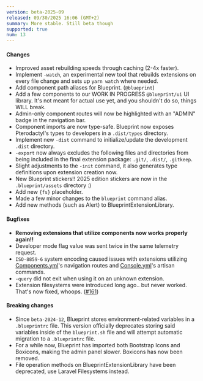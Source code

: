```yaml
---
version: beta-2025-09
released: 09/30/2025 16:06 (GMT+2)
summary: More stable. Still beta though
supported: true
num: 13
---
```


#### Changes

- Improved asset rebuilding speeds through caching (2-4x faster).
- Implement `-watch`, an experimental new tool that rebuilds extensions on every file change and sets up `yarn watch` where needed.
- Add component path aliases for Blueprint. (`@blueprint`)
- Add a few components to our WORK IN PROGRESS `@blueprint/ui` UI library. It's not meant for actual use yet, and you shouldn't do so, things WILL break.
- Admin-only component routes will now be highlighted with an "ADMIN" badge in the navigation bar.
- Component imports are now type-safe. Blueprint now exposes Pterodactyl's types to developers in a `.dist/types` directory.
- Implement new `-dist` command to initialize/update the development `.dist` directory.
- `-export` now always excludes the following files and directories from being included in the final extension package: `.git/`, `.dist/`, `.gitkeep`.
- Slight adjustments to the `-init` command, it also generates type definitions upon extension creation now.
- New Blueprint stickers!! 2025 edition stickers are now in the `.blueprint/assets` directory :)
- Add new `{fs}` placeholder.
- Made a few minor changes to the `blueprint` command alias.
- Add new methods (such as Alert) to BlueprintExtensionLibrary.

#### Bugfixes

- **Removing extensions that utilize components now works properly again!!**
- Developer mode flag value was sent twice in the same telemetry request.
- `ISO-8859-6` system encoding caused issues with extensions utilizing [Components.yml](/docs/configs/componentsyml)'s navigation routes and [Console.yml](/docs/configs/consoleyml)'s artisan commands.
- `-query` did not exit when using it on an unknown extension.
- Extension filesystems were introduced long ago.. but never worked. That's now fixed, whoops. ([#161](https://github.com/BlueprintFramework/framework/issues/161))

#### Breaking changes

- Since `beta-2024-12`, Blueprint stores environment-related variables in a `.blueprintrc` file. This version officially deprecates storing said variables inside of the `blueprint.sh` file and will attempt automatic migration to a `.blueprintrc` file.
- For a while now, Blueprint has imported both Bootstrap Icons and Boxicons, making the admin panel slower. Boxicons has now been removed.
- File operation methods on BlueprintExtensionLibrary have been deprecated, use Laravel Filesystems instead.
